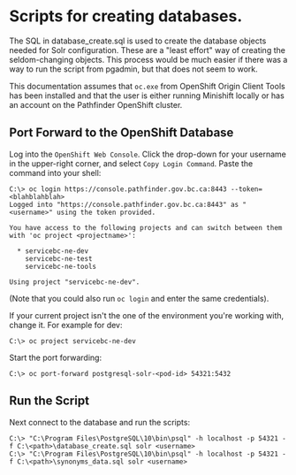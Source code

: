 
# Scripts for creating databases.

The SQL in database_create.sql is used to create the database objects needed for Solr configuration. These are a "least
effort" way of creating the seldom-changing objects. This process would be much easier if there was a way to run the
script from pgadmin, but that does not seem to work.

This documentation assumes that `oc.exe` from OpenShift Origin Client Tools has been installed and that the user is
either running Minishift locally or has an account on the Pathfinder OpenShift cluster.

## Port Forward to the OpenShift Database

Log into the `OpenShift Web Console`. Click the drop-down for your username in the upper-right corner, and select
`Copy Login Command`. Paste the command into your shell:

```
C:\> oc login https://console.pathfinder.gov.bc.ca:8443 --token=<blahblahblah>
Logged into "https://console.pathfinder.gov.bc.ca:8443" as "<username>" using the token provided.

You have access to the following projects and can switch between them with 'oc project <projectname>':

  * servicebc-ne-dev
    servicebc-ne-test
    servicebc-ne-tools

Using project "servicebc-ne-dev".
```

(Note that you could also run `oc login` and enter the same credentials).

If your current project isn't the one of the environment you're working with, change it. For example for dev:

```
C:\> oc project servicebc-ne-dev
```

Start the port forwarding:

```
C:\> oc port-forward postgresql-solr-<pod-id> 54321:5432
```

## Run the Script

Next connect to the database and run the scripts:

```
C:\> "C:\Program Files\PostgreSQL\10\bin\psql" -h localhost -p 54321 -f C:\<path>\database_create.sql solr <username>
C:\> "C:\Program Files\PostgreSQL\10\bin\psql" -h localhost -p 54321 -f C:\<path>\synonyms_data.sql solr <username>
```
